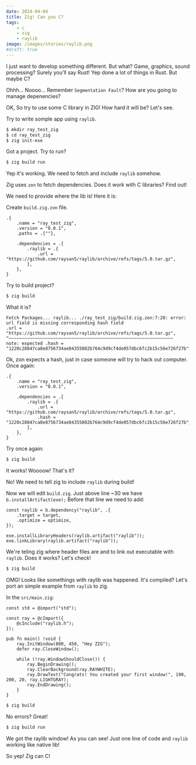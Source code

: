 ```yaml
---
date: 2024-04-04
title: Zig! Can you C?
tags:
    - c
    - zig
    - raylib
image: /images/stories/raylib.png
#draft: true
---
```


I just want to develop something different. But what? Game, graphics, sound processing?
Surely you'll say Rust! Yep done a lot of things in Rust. But maybe C?

Ohhh... Noooo...
Remember `Segmentation Fault`?
How are you going to manage depenencies?

OK, So try to use some C library in ZIG! How hard it will be? Let's see.

Try to write somple app using `raylib`.

```bash
$ mkdir ray_test_zig
$ cd ray_test_zig
$ zig init-exe
```

Got a project. Try to run?

```bash
$ zig build run
```

Yep it's working.
We need to fetch and include `raylib` somehow.

Zig uses `zon` to fetch dependencies. Does it work with C libraries? Find out!

We need to provide where the lib is! Here it is:

Create `build.zig.zon` file.

```zig
.{
    .name = "ray_test_zig",
    .version = "0.0.1",
    .paths = .{""},

    .dependencies = .{
        .raylib = .{
            .url = "https://github.com/raysan5/raylib/archive/refs/tags/5.0.tar.gz",
        },
    },
}
```
Try to build project?

```bash
$ zig build
```

What it is?

```
Fetch Packages... raylib... ./ray_test_zig/build.zig.zon:7:20: error: url field is missing corresponding hash field
.url = "https://github.com/raysan5/raylib/archive/refs/tags/5.0.tar.gz",
^~~~~~~~~~~~~~~~~~~~~~~~~~~~~~~~~~~~~~~~~~~~~~~~~~~~~~~~~~~~~~~~
note: expected .hash = "1220c28847ca8e8756734ae84355802b764c9d9cf4de057dbc6fc2b15c56e726f27b",
```

Ok, zon expects a hash, just in case someone will try to hack out computer. Once again:

```zig
.{
    .name = "ray_test_zig",
    .version = "0.0.1",

    .dependencies = .{
        .raylib = .{
            .url = "https://github.com/raysan5/raylib/archive/refs/tags/5.0.tar.gz",
            .hash = "1220c28847ca8e8756734ae84355802b764c9d9cf4de057dbc6fc2b15c56e726f27b",
        },
    },
}
```
Try once again:

```bash
$ zig build
```
It works! Woooow! That's it?

No! We need to tell zig to include `raylib` during build!

Now we will edit `build.zig`. Just above line ~30 we have `b.installArtifact(exe);`
Before that line we need to add:

```zig
const raylib = b.dependency("raylib", .{
    .target = target,
    .optimize = optimize,
});

exe.installLibraryHeaders(raylib.artifact("raylib"));
exe.linkLibrary(raylib.artifact("raylib"));

```

We're teling zig where header files are and to link out executable with `raylib`.
Does it works? Let's check!

```bash
$ zig build
```

OMG! Looks like somethings with raylib was happened. It's compiled?
Let's port an simple example from `raylib` to zig.

In the `src/main.zig`:

```zig
const std = @import("std");

const ray = @cImport({
    @cInclude("raylib.h");
});

pub fn main() !void {
    ray.InitWindow(800, 450, "Hey ZIG");
    defer ray.CloseWindow();

    while (!ray.WindowShouldClose()) {
        ray.BeginDrawing();
        ray.ClearBackground(ray.RAYWHITE);
        ray.DrawText("Congrats! You created your first window!", 190, 200, 20, ray.LIGHTGRAY);
        ray.EndDrawing();
    }
}
```

```bash
$ zig build
```

No errors? Great!

```bash
$ zig build run
```

We got the raylib window!
As you can see! Just one line of code and `raylib` working like native lib!

So yep! Zig can C!
